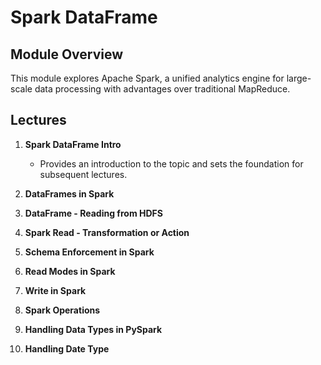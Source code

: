 # Spark DataFrame

## Module Overview

This module explores Apache Spark, a unified analytics engine for large-scale data processing with advantages over traditional MapReduce.

## Lectures

1. **Spark DataFrame Intro**
   - Provides an introduction to the topic and sets the foundation for subsequent lectures.

2. **DataFrames in Spark**

3. **DataFrame - Reading from HDFS**

4. **Spark Read - Transformation or Action**

5. **Schema Enforcement in Spark**

6. **Read Modes in Spark**

7. **Write in Spark**

8. **Spark Operations**

9. **Handling Data Types in PySpark**

10. **Handling Date Type**

